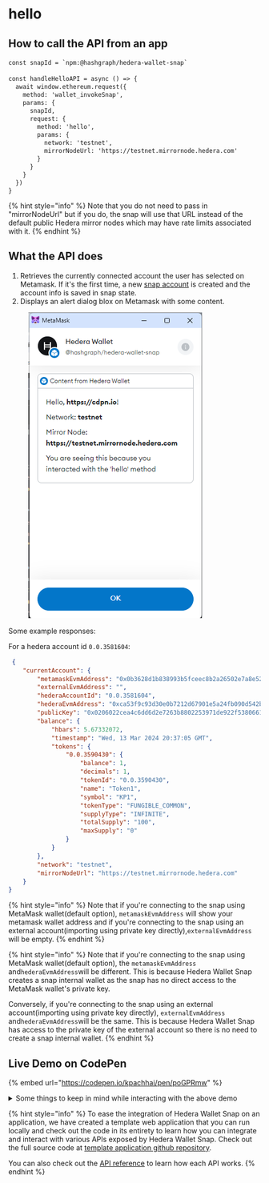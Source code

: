 # hello

## How to call the API from an app

```tsx
const snapId = `npm:@hashgraph/hedera-wallet-snap`

const handleHelloAPI = async () => {
  await window.ethereum.request({
    method: 'wallet_invokeSnap',
    params: {
      snapId,
      request: {
        method: 'hello',
        params: {
          network: 'testnet',
          mirrorNodeUrl: 'https://testnet.mirrornode.hedera.com'
        }
      }
    }
  })
}
```

{% hint style="info" %}
Note that you do not need to pass in "mirrorNodeUrl" but if you do, the snap will use that URL instead of the default public Hedera mirror nodes which may have rate limits associated with it.
{% endhint %}

## What the API does

1. Retrieves the currently connected account the user has selected on Metamask. If it's the first time, a new [snap account](../../snap-account.md) is created and the account info is saved in snap state.
2. Displays an alert dialog blox on Metamask with some content.



<figure><img src="../../../.gitbook/assets/Untitled (1).png" alt=""><figcaption></figcaption></figure>

Some example responses:

For a hedera account id `0.0.3581604`:

```json
 {
    "currentAccount": {
        "metamaskEvmAddress": "0x0b3628d1b838993b5fceec8b2a26502e7a8e5241",
        "externalEvmAddress": "",
        "hederaAccountId": "0.0.3581604",
        "hederaEvmAddress": "0xca53f9c93d30e0b7212d67901e5a24fb090d542b",
        "publicKey": "0x0206022cea4c6dd6d2e7263b8802253971de922f5380661d97cba82dee66f57ad6",
        "balance": {
            "hbars": 5.67332072,
            "timestamp": "Wed, 13 Mar 2024 20:37:05 GMT",
            "tokens": {
                "0.0.3590430": {
                    "balance": 1,
                    "decimals": 1,
                    "tokenId": "0.0.3590430",
                    "name": "Token1",
                    "symbol": "KP1",
                    "tokenType": "FUNGIBLE_COMMON",
                    "supplyType": "INFINITE",
                    "totalSupply": "100",
                    "maxSupply": "0"
                }
            }
        },
        "network": "testnet",
        "mirrorNodeUrl": "https://testnet.mirrornode.hedera.com"
    }
}
```



{% hint style="info" %}
Note that if you're connecting to the snap using MetaMask wallet(default option), `metamaskEvmAddress` will show your metamask wallet address and if you're connecting to the snap using an external account(importing using private key directly),`externalEvmAddress` will be empty.
{% endhint %}

{% hint style="info" %}
Note that if you're connecting to the snap using MetaMask wallet(default option), the `metamaskEvmAddress` and`hederaEvmAddress`will be different. This is because Hedera Wallet Snap creates a snap internal wallet as the snap has no direct access to the MetaMask wallet's private key.&#x20;

Conversely, if you're connecting to the snap using an external account(importing using private key directly), `externalEvmAddress` and`hederaEvmAddress`will be the same. This is because Hedera Wallet Snap has access to the private key of the external account so there is no need to create a snap internal wallet.
{% endhint %}

## Live Demo on CodePen

{% embed url="https://codepen.io/kpachhai/pen/poGPRmw" %}

<details>

<summary>Some things to keep in mind while interacting with the above demo</summary>

* If you're getting any errors with the live demo, make sure you go through the [FAQs](../../../basics/faqs.md) section to learn about what you may be missing. You need to install [Metamask](https://metamask.io/) in your browser for the live demo to work

</details>

{% hint style="info" %}
To ease the integration of Hedera Wallet Snap on an application, we have created a template web application that you can run locally and check out the code in its entirety to learn how you can integrate and interact with various APIs exposed by Hedera Wallet Snap. Check out the full source code at [template application github repository](https://github.com/hashgraph/hedera-metamask-snaps/tree/main/packages/hedera-wallet-snap/packages/site).

You can also check out the [API reference](../) to learn how each API works.
{% endhint %}

